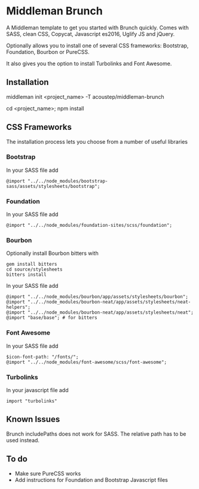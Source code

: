 # Middleman BrunchA Middleman template to get you started with Brunch quickly. Comes with SASS, clean CSS, Copycat, Javascript es2016, Uglify JS and jQuery.Optionally allows you to install one of several CSS frameworks: Bootstrap, Foundation, Bourbon or PureCSS.It also gives you the option to install Turbolinks and Font Awesome.## Installationmiddleman init <project_name> -T acoustep/middleman-brunchcd <project_name>; npm install## CSS FrameworksThe installation process lets you choose from a number of useful libraries### BootstrapIn your SASS file add```@import "../../node_modules/bootstrap-sass/assets/stylesheets/bootstrap";```### FoundationIn your SASS file add```@import "../../node_modules/foundation-sites/scss/foundation";```### BourbonOptionally install Bourbon bitters with```gem install bitterscd source/stylesheetsbitters install```In your SASS file add```@import "../../node_modules/bourbon/app/assets/stylesheets/bourbon";@import "../../node_modules/bourbon-neat/app/assets/stylesheets/neat-helpers";@import "../../node_modules/bourbon-neat/app/assets/stylesheets/neat";@import "base/base"; # for bitters```### Font AwesomeIn your SASS file add```$icon-font-path: "/fonts/";@import "../../node_modules/font-awesome/scss/font-awesome";```### TurbolinksIn your javascript file add```import "turbolinks"```## Known IssuesBrunch includePaths does not work for SASS. The relative path has to be used instead.## To do* Make sure PureCSS works* Add instructions for Foundation and Bootstrap Javascript files